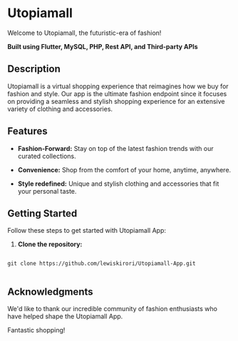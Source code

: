 # Utopiamall

Welcome to Utopiamall, the futuristic-era of fashion!

**Built using Flutter, MySQL, PHP, Rest API, and Third-party APIs**
## Description

Utopiamall is a virtual shopping experience that reimagines how we buy for fashion and style. Our app is the ultimate fashion endpoint since it focuses on providing a seamless and stylish shopping experience for an extensive variety of clothing and accessories.

## Features

- **Fashion-Forward:** Stay on top of the latest fashion trends with our curated collections.

- **Convenience:** Shop from the comfort of your home, anytime, anywhere.

- **Style redefined:** Unique and stylish clothing and accessories that fit your personal taste.

## Getting Started

Follow these steps to get started with Utopiamall App:

1. **Clone the repository:**

  ``` 

  git clone https://github.com/lewiskirori/Utopiamall-App.git
   
  ```

## Acknowledgments

We'd like to thank our incredible community of fashion enthusiasts who have helped shape the Utopiamall App.

Fantastic shopping!
